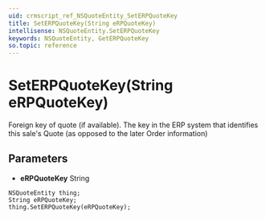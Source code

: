 ```yaml
---
uid: crmscript_ref_NSQuoteEntity_SetERPQuoteKey
title: SetERPQuoteKey(String eRPQuoteKey)
intellisense: NSQuoteEntity.SetERPQuoteKey
keywords: NSQuoteEntity, GetERPQuoteKey
so.topic: reference
---
```


# SetERPQuoteKey(String eRPQuoteKey)

Foreign key of quote (if available). The key in the ERP system that identifies this sale's Quote (as opposed to the later Order information)

## Parameters

* **eRPQuoteKey** String

```crmscript
NSQuoteEntity thing;
String eRPQuoteKey;
thing.SetERPQuoteKey(eRPQuoteKey);
```

